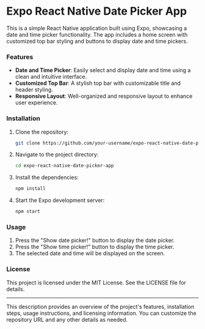 # Expo React Native Date Picker App

This is a simple React Native application built using Expo, showcasing a date and time picker functionality. The app includes a home screen with customized top bar styling and buttons to display date and time pickers.

### Features

- **Date and Time Picker**: Easily select and display date and time using a clean and intuitive interface.
- **Customized Top Bar**: A stylish top bar with customizable title and header styling.
- **Responsive Layout**: Well-organized and responsive layout to enhance user experience.

### Installation

1. Clone the repository:
   ```sh
   git clone https://github.com/your-username/expo-react-native-date-picker-app.git
   ```
2. Navigate to the project directory:
   ```sh
   cd expo-react-native-date-picker-app
   ```
3. Install the dependencies:
   ```sh
   npm install
   ```
4. Start the Expo development server:
   ```sh
   npm start
   ```

### Usage

1. Press the "Show date picker!" button to display the date picker.
2. Press the "Show time picker!" button to display the time picker.
3. The selected date and time will be displayed on the screen.

### License

This project is licensed under the MIT License. See the LICENSE file for details.

---

This description provides an overview of the project's features, installation steps, usage instructions, and licensing information. You can customize the repository URL and any other details as needed.
